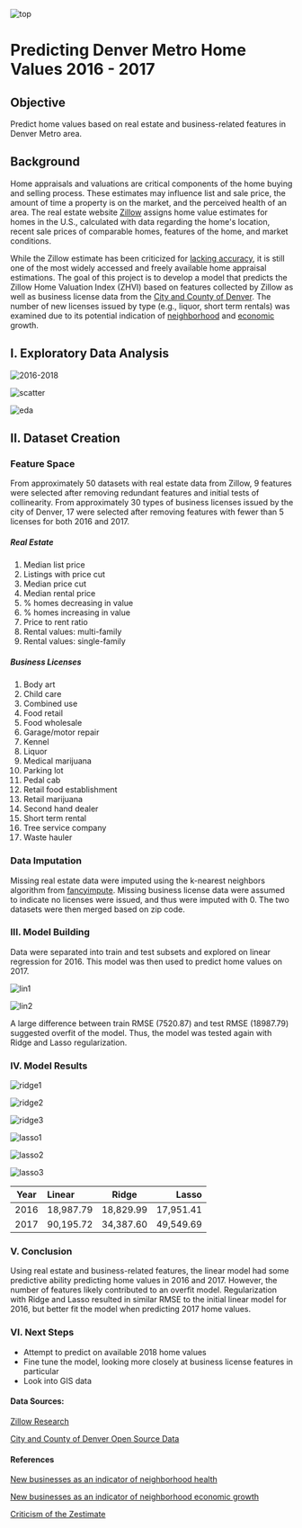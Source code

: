 ![top](http://leads.perfectstormnow.com/image/site/304/partner-588932c21a6f0.jpg)
# Predicting Denver Metro Home Values 2016 - 2017

## Objective
Predict home values based on real estate and business-related features in Denver Metro area.

## Background
Home appraisals and valuations are critical components of the home buying and selling process. These estimates may influence list and sale price, the amount of time a property is on the market, and the perceived health of an area. The real estate website [Zillow](https://www.zillow.com) assigns home value estimates for homes in the U.S., calculated with data regarding the home's location, recent sale prices of comparable homes, features of the home, and market conditions.

While the Zillow estimate has been criticized for [lacking accuracy](https://www.washingtonpost.com/news/where-we-live/wp/2014/06/10/how-accurate-is-zillows-zestimate-not-very-says-one-washington-area-agent/?noredirect=on&utm_term=.ac4b2039e5f1), it is still one of the most widely accessed and freely available home appraisal estimations. The goal of this project is to develop a model that predicts the Zillow Home Valuation Index (ZHVI) based on features collected by Zillow as well as business license data from the [City and County of Denver](https://www.denvergov.org/opendata/search?tag=business%20licenses). The number of new licenses issued by type (e.g., liquor, short term rentals) was examined due to its potential indication of [neighborhood]("https://www.stlouisfed.org/~/media/Files/PDFs/Community-Development/Research-Reports/NeighborhoodCharacteristics.pdf?la=en") and [economic]("https://www.citylab.com/life/2015/11/the-connection-between-vibrant-neighborhoods-and-economic-growth/417714/") growth.

## I. Exploratory Data Analysis
![2016-2018](https://github.com/michellesklee/analytic_capstone/blob/master/images/ZHVI2016-2018.png)

![scatter](https://github.com/michellesklee/analytic_capstone/blob/master/images/eda_scatter.png)

![eda](https://github.com/michellesklee/analytic_capstone/blob/master/images/value_over_year.png)

## II. Dataset Creation

### Feature Space
From approximately 50 datasets with real estate data from Zillow, 9 features were selected after removing redundant features and initial tests of collinearity. From approximately 30 types of business licenses issued by the city of Denver, 17 were selected after removing features with fewer than 5 licenses for both 2016 and 2017.

##### Real Estate
1. Median list price
2. Listings with price cut
3. Median price cut
4. Median rental price
5. % homes decreasing in value
6. % homes increasing in value
7. Price to rent ratio
8. Rental values: multi-family
9. Rental values: single-family

##### Business Licenses
1. Body art
2. Child care
3. Combined use
4. Food retail
5. Food wholesale
6. Garage/motor repair
7. Kennel
8. Liquor
9. Medical marijuana
10. Parking lot
11. Pedal cab
12. Retail food establishment
13. Retail marijuana
14. Second hand dealer
15. Short term rental
16. Tree service company
17. Waste hauler

### Data Imputation
Missing real estate data were imputed using the k-nearest neighbors algorithm from [fancyimpute](https://github.com/iskandr/fancyimpute).
Missing business license data were assumed to indicate no licenses were issued, and thus were imputed with 0.
The two datasets were then merged based on zip code.

### III. Model Building
Data were separated into train and test subsets and explored on linear regression for 2016. This model was then used to predict home values on 2017.

![lin1](https://github.com/michellesklee/analytic_capstone/blob/master/images/linear-2016-2016.png)

![lin2](https://github.com/michellesklee/analytic_capstone/blob/master/images/linear-2016-2017.png)

A large difference between train RMSE (7520.87) and test RMSE (18987.79) suggested overfit of the model. Thus, the model was tested again with Ridge  and Lasso regularization.

### IV. Model Results

![ridge1](https://github.com/michellesklee/analytic_capstone/blob/master/images/ridge-2016-2016.png)

![ridge2](https://github.com/michellesklee/analytic_capstone/blob/master/images/ridge-2016-2017.png)

![ridge3](https://github.com/michellesklee/analytic_capstone/blob/master/images/ridge_alphas.png)

![lasso1](https://github.com/michellesklee/analytic_capstone/blob/master/images/lasso-2016-2016.png)

![lasso2](https://github.com/michellesklee/analytic_capstone/blob/master/images/lasso-2016-2017.png)

![lasso3](https://github.com/michellesklee/analytic_capstone/blob/master/images/lasso_alphas.png)


| Year        | Linear | Ridge           | Lasso  |
| ------------- |:---|:-------------:| -----:|
| 2016     | 18,987.79| 18,829.99 | 17,951.41 |
| 2017     | 90,195.72| 34,387.60      |   49,549.69 |

### V. Conclusion
Using real estate and business-related features, the linear model had some predictive ability predicting home values in 2016 and 2017. However, the number of features likely contributed to an overfit model. Regularization with Ridge and Lasso resulted in similar RMSE to the initial linear model for 2016, but better fit the model when predicting 2017 home values.


### VI. Next Steps
- Attempt to predict on available 2018 home values
- Fine tune the model, looking more closely at business license features in particular
- Look into GIS data


#### Data Sources:
[Zillow Research](https://www.zillow.com/research/data/)

[City and County of Denver Open Source Data](https://www.denvergov.org/opendata/)

#### References
[New businesses as an indicator of neighborhood health](https://www.stlouisfed.org/~/media/Files/PDFs/Community-Development/Research-Reports/NeighborhoodCharacteristics.pdf?la=en)

[New businesses as an indicator of neighborhood economic growth](https://www.citylab.com/life/2015/11/the-connection-between-vibrant-neighborhoods-and-economic-growth/417714/)

[Criticism of the Zestimate](https://www.washingtonpost.com/news/where-we-live/wp/2014/06/10/how-accurate-is-zillows-zestimate-not-very-says-one-washington-area-agent/?noredirect=on&utm_term=.ac4b2039e5f1)
